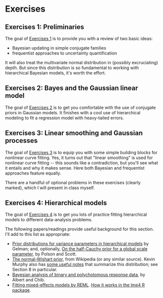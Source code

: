

# Exercises

## Exercises 1: Preliminaries

The goal of [Exercises 1](exercises01-SDS383D.pdf) is to provide you with a review of two basic ideas:  
- Bayesian updating in simple conjugate families  
- frequentist approaches to uncertainty quantification  

It will also treat the multivariate normal distribution in (possibly excruciating) depth.  But since this distribution is so fundamental to working with hierarchical Bayesian models, it's worth the effort.  

## Exercises 2: Bayes and the Gaussian linear model  

The goal of [Exercises 2](exercises02-SDS383D.pdf) is to get you comfortable with the use of conjugate priors in Gaussian models.  It finishes with a cool use of hierarchical modeling to fit a regression model with heavy-tailed errors.  

## Exercises 3: Linear smoothing and Gaussian processes

The goal of [Exercises 3](exercises03-SDS383D.pdf) is to equip you with some simple building blocks for nonlinear curve fitting.  Yes, it turns out that "linear smoothing" is used for nonlinear curve fitting -- this sounds like a contradiction, but you'll see what it entails and why it makes sense.  Here both Bayesian and frequentist approaches feature equally.  

There are a handful of optional problems in these exercises (clearly marked), which I will present in class myself. 


## Exercises 4: Hierarchical models  

The goal of [Exercises 4](exercises04-SDS383D.pdf) is to get you lots of practice fitting hierarchical models to different data-analysis problems.  

The following papers/readings provide useful background for this section.  I'll add to this list as appropriate:  
- [Prior distributions for variance parameters in hierarchical models](http://www.stat.columbia.edu/~gelman/research/published/taumain.pdf) by Gelman; and, optionally, [On the half-Cauchy prior for a global scale parameter](http://projecteuclid.org/euclid.ba/1354024466), by Polson and Scott.   
- [The normal-Wishart prior](https://en.wikipedia.org/wiki/Normal-inverse-Wishart_distribution), from Wikipedia (or any similar source).  Kevin Murphy also has [some useful notes](http://www.cs.ubc.ca/~murphyk/Papers/bayesGauss.pdf) that summarize this distribution; see Section 8 in particular.   
- [Bayesian analysis of binary and polychotomous response data](http://www.stat.cmu.edu/~brian/905-2009/all-papers/albert-chib-1993.pdf), by Albert and Chib.  
- [Fitting mixed-effects models by REML](http://web.mit.edu/xiuming/www/docs/tutorials/ReML.pdf).  [How it works in the lme4 R package](https://cran.r-project.org/web/packages/lme4/vignettes/Theory.pdf).  



